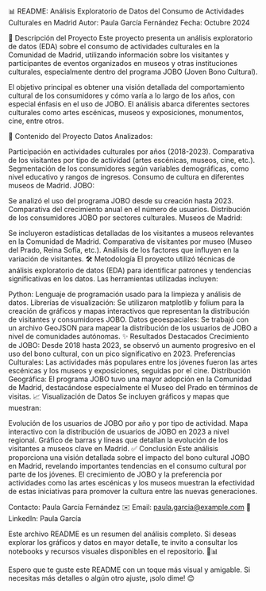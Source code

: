 📊 README: Análisis Exploratorio de Datos del Consumo de Actividades Culturales en Madrid
Autor: Paula García Fernández
Fecha: Octubre 2024

🌟 Descripción del Proyecto
Este proyecto presenta un análisis exploratorio de datos (EDA) sobre el consumo de actividades culturales en la Comunidad de Madrid, utilizando información sobre los visitantes y participantes de eventos organizados en museos y otras instituciones culturales, especialmente dentro del programa JOBO (Joven Bono Cultural).

El objetivo principal es obtener una visión detallada del comportamiento cultural de los consumidores y cómo varía a lo largo de los años, con especial énfasis en el uso de JOBO. El análisis abarca diferentes sectores culturales como artes escénicas, museos y exposiciones, monumentos, cine, entre otros.

📁 Contenido del Proyecto
Datos Analizados:

Participación en actividades culturales por años (2018-2023).
Comparativa de los visitantes por tipo de actividad (artes escénicas, museos, cine, etc.).
Segmentación de los consumidores según variables demográficas, como nivel educativo y rangos de ingresos.
Consumo de cultura en diferentes museos de Madrid.
JOBO:

Se analizó el uso del programa JOBO desde su creación hasta 2023.
Comparativa del crecimiento anual en el número de usuarios.
Distribución de los consumidores JOBO por sectores culturales.
Museos de Madrid:

Se incluyeron estadísticas detalladas de los visitantes a museos relevantes en la Comunidad de Madrid.
Comparativa de visitantes por museo (Museo del Prado, Reina Sofía, etc.).
Análisis de los factores que influyen en la variación de visitantes.
🛠️ Metodología
El proyecto utilizó técnicas de análisis exploratorio de datos (EDA) para identificar patrones y tendencias significativas en los datos. Las herramientas utilizadas incluyen:

Python: Lenguaje de programación usado para la limpieza y análisis de datos.
Librerías de visualización: Se utilizaron matplotlib y folium para la creación de gráficos y mapas interactivos que representan la distribución de visitantes y consumidores JOBO.
Datos geoespaciales: Se trabajó con un archivo GeoJSON para mapear la distribución de los usuarios de JOBO a nivel de comunidades autónomas.
✨ Resultados Destacados
Crecimiento de JOBO: Desde 2018 hasta 2023, se observó un aumento progresivo en el uso del bono cultural, con un pico significativo en 2023.
Preferencias Culturales: Las actividades más populares entre los jóvenes fueron las artes escénicas y los museos y exposiciones, seguidas por el cine.
Distribución Geográfica: El programa JOBO tuvo una mayor adopción en la Comunidad de Madrid, destacándose especialmente el Museo del Prado en términos de visitas.
📈 Visualización de Datos
Se incluyen gráficos y mapas que muestran:

Evolución de los usuarios de JOBO por año y por tipo de actividad.
Mapa interactivo con la distribución de usuarios de JOBO en 2023 a nivel regional.
Gráfico de barras y líneas que detallan la evolución de los visitantes a museos clave en Madrid.
✅ Conclusión
Este análisis proporciona una visión detallada sobre el impacto del bono cultural JOBO en Madrid, revelando importantes tendencias en el consumo cultural por parte de los jóvenes. El crecimiento de JOBO y la preferencia por actividades como las artes escénicas y los museos muestran la efectividad de estas iniciativas para promover la cultura entre las nuevas generaciones.

Contacto:
Paula García Fernández
✉️ Email: paula.garcia@example.com
🔗 LinkedIn: Paula García

Este archivo README es un resumen del análisis completo. Si deseas explorar los gráficos y datos en mayor detalle, te invito a consultar los notebooks y recursos visuales disponibles en el repositorio. 🎨📊

Espero que te guste este README con un toque más visual y amigable. Si necesitas más detalles o algún otro ajuste, ¡solo dime! 😊


